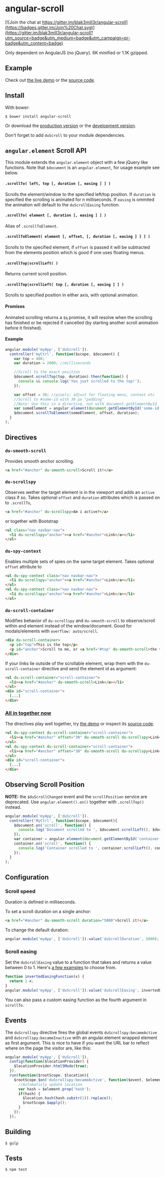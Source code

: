 angular-scroll
==============

[![Join the chat at https://gitter.im/blak3mill3r/angular-scroll](https://badges.gitter.im/Join%20Chat.svg)](https://gitter.im/blak3mill3r/angular-scroll?utm_source=badge&utm_medium=badge&utm_campaign=pr-badge&utm_content=badge)

Only dependent on AngularJS (no jQuery). 6K minified or 1.1K gzipped.

Example
-------
Check out [the live demo](http://durated.github.io/angular-scroll/) or the [source code](https://github.com/durated/angular-scroll/blob/master/example/index.html).

Install
-------
With bower:

    $ bower install angular-scroll

Or download the [production version](https://raw.github.com/durated/angular-scroll/master/angular-scroll.min.js) or the [development version](https://raw.github.com/durated/angular-scroll/master/angular-scroll.js). 

Don't forget to add `duScroll` to your module dependencies. 

`angular.element` Scroll API
----------------------------

This module extends the `angular.element` object with a few jQuery like functions. Note that `$document` is an `angular.element`, for usage example see below.

#### `.scrollTo( left, top [, duration [, easing ] ] )`
Scrolls the element/window to the specified left/top position. If `duration` is specified the scrolling is animated for n milliseconds. If `easing` is ommited the animation will default to the `duScrollEasing` function.

#### `.scrollTo( element [, duration [, easing ] ] )`
Alias of `.scrollToElement`.

#### `.scrollToElement( element [, offset, [, duration [, easing ] ] ] )`
Scrolls to the specified element, if `offset` is passed it will be subtracted from the elements position which is good if one uses floating menus. 

#### `.scrollTop|scrollLeft( )`
Returns current scroll position. 

#### `.scrollTop|scrollLeft( top [, duration [, easing ] ] )` 
Scrolls to specified position in either axis, with optional animation. 

#### Promises
Animated scrolling returns a `$q` promise, it will resolve when the scrolling has finished or be rejected if cancelled (by starting another scroll animation before it finished).

#### Example
```js
angular.module('myApp', ['duScroll']).
  controller('myCtrl', function($scope, $document) {
    var top = 400;
    var duration = 2000; //milliseconds

    //Scroll to the exact position
    $document.scrollTop(top, duration).then(function() {
      console && console.log('You just scrolled to the top!');
    });

    var offset = 30; //pixels; adjust for floating menu, context etc
    //Scroll to #some-id with 30 px "padding"
    //Note: Use this in a directive, not with document.getElementById 
    var someElement = angular.element(document.getElementById('some-id'));
    $document.scrollToElement(someElement, offset, duration);
  }
);
```


Directives
----------

### `du-smooth-scroll`
Provides smooth anchor scrolling. 
```html
<a href="#anchor" du-smooth-scroll>Scroll it!</a>
```

### `du-scrollspy`
Observes wether the target element is in the viewport and adds an `active` class if so. Takes optional `offset` and `duration` attributes which is passed on to `.scrollTo`,

```html
<a href="#anchor" du-scrollspy>Am i active?</a>
```

or together with Bootstrap

```html
<ul class="nav navbar-nav">
  <li du-scrollspy="anchor"><a href="#anchor">Link</a></li>
</ul>
```

### `du-spy-context`
Enables multiple sets of spies on the same target element. Takes optional `offset` attribute to 

```html
<ul du-spy-context class="nav navbar-nav">
  <li du-scrollspy="anchor"><a href="#anchor">Link</a></li>
</ul>
<ul du-spy-context class="nav navbar-nav">
  <li du-scrollspy="anchor"><a href="#anchor">Link</a></li>
</ul>
```
### `du-scroll-container`
Modifies behavior of `du-scrollspy` and `du-smooth-scroll` to observe/scroll within and element instead of the window/document. Good for modals/elements with `overflow: auto/scroll`.

```html
<div du-scroll-container>
  <p id="top">This is the top</p>
  <p id="anchor">Scroll to me, or <a href="#top" du-smooth-scroll>the top</a></p>
</div>
```

If your links lie outside of the scrollable element, wrap them with the `du-scroll-container` directive and send the element id as argument:

```html
<ul du-scroll-container="scroll-container">
  <li><a href="#anchor" du-smooth-scroll>Link</a></li>
</ul>
<div id="scroll-container">
  [...]
</div>
```

### [All in together now](http://www.youtube.com/watch?v=cx4KtTezEFg&feature=kp)
The directives play well together, try [the demo](http://durated.github.io/angular-scroll/container.html) or inspect its [source code](https://github.com/durated/angular-scroll/blob/master/example/container.html).

```html
<ul du-spy-context du-scroll-container="scroll-container">
  <li><a href="#anchor" offset="30" du-smooth-scroll du-scrollspy>Link</a></li>
</ul>
<ul du-spy-context du-scroll-container="scroll-container">
  <li><a href="#anchor" offset="30" du-smooth-scroll du-scrollspy>Link</a></li>
</ul>
<div id="scroll-container">
  [...]
</div>
```

Observing Scroll Position
-------------------------

**NOTE:** the `$duScrollChanged` event and the `scrollPosition` service are deprecated. Use `angular.element().on()` together with `.scrollTop()` instead. 

```js
angular.module('myApp', ['duScroll']).
  controller('MyCtrl', function($scope, $document){
    $document.on('scroll', function() {
      console.log('Document scrolled to ', $document.scrollLeft(), $document.scrollTop());
    });
    var container = angular.element(document.getElementById('container'));
    container.on('scroll', function() {
      console.log('Container scrolled to ', container.scrollLeft(), container.scrollTop());
    });
  }
);
```

Configuration
-------------

### Scroll speed
Duration is defined in milliseconds.

To set a scroll duration on a single anchor:
```html
<a href="#anchor" du-smooth-scroll duration="5000">Scroll it!</a>
```

To change the default duration:
```js
angular.module('myApp', ['duScroll']).value('duScrollDuration', 5000);
```

### Scroll easing
Set the `duScrollEasing` value to a function that takes and returns a value between 0 to 1. Here's [a few examples](https://gist.github.com/gre/1650294) to choose from.

```js
function invertedEasingFunction(x) {
  return 1-x;
}
angular.module('myApp', ['duScroll']).value('duScrollEasing', invertedEasingFunction);
```

You can also pass a custom easing function as the fourth argument in `scrollTo`.

Events
------

The `duScrollspy` directive fires the global events `duScrollspy:becameActive` and `duScrollspy:becameInactive` with an angular.element wrapped element as first argument. This is nice to have if you want the URL bar to reflect where on the page the visitor are, like this: 

```js
angular.module('myApp', ['duScroll']).
  config(function($locationProvider) {
    $locationProvider.html5Mode(true);
  }).
  run(function($rootScope, $location){
    $rootScope.$on('duScrollspy:becameActive', function($event, $element){
      //Automaticly update location
      var hash = $element.prop('hash');
      if(hash) {
        $location.hash(hash.substr(1)).replace();
        $rootScope.$apply();
      }
    });
  });
```


Building
--------

    $ gulp

Tests
-----

    $ npm test
 